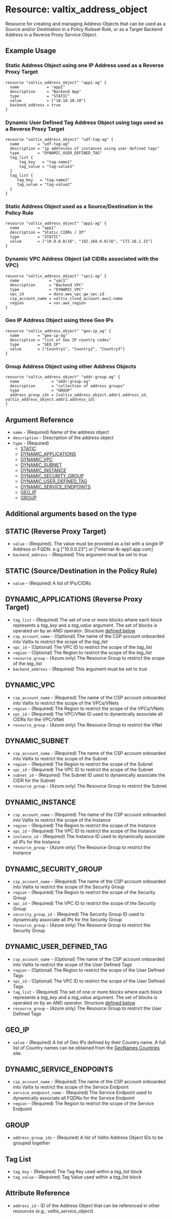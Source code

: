 # Resource: valtix_address_object
Resource for creating and managing Address Objects that can be used as a Source and/or Destination in a Policy Ruleset Rule, or as a Target Backend Address in a Reverse Proxy Service Object.

## Example Usage

### Static Address Object using one IP Address used as a Reverse Proxy Target
```hcl
resource "valtix_address_object" "app1-ag" {
  name            = "app1"
  description     = "Backend App"
  type            = "STATIC"
  value           = ["10.10.10.10"]
  backend_address = true
}
```

### Dynamic User Defined Tag Address Object using tags used as a Reverse Proxy Target
```hcl
resource "valtix_address_object" "udf-tag-ag" {
  name        = "udf-tag-ag"
  description = "ip addresses of instances using user defined tags"
  type        = "DYNAMIC_USER_DEFINED_TAG"
  tag_list {
      tag_key   = "tag-name1"
      tag_value = "tag-value1"
  }
  tag_list {
     tag_key   = "tag-name2"
     tag_value = "tag-value2"
  }
}
```

### Static Address Object used as a Source/Destination in the Policy Rule
```hcl
resource "valtix_address_object" "app1-ag" {
  name        = "app1"
  description = "Static CIDRs / IP"
  type        = "STATIC"
  value       = ["10.0.0.0/16", "192.168.0.0/16", "172.16.1.15"]
}
```

### Dynamic VPC Address Object (all CIDRs associated with the VPC)
```hcl
resource "valtix_address_object" "vpc1-ag" {
  name             = "vpc1"
  description      = "Backend VPC"
  type             = "DYNAMIC_VPC"
  vpc_id           = data.aws_vpc.gw_vpc.id
  csp_account_name = valtix_cloud_account.aws1.name
  region           = var.aws_region
}
```

### Geo IP Address Object using three Geo IPs
```hcl
resource "valtix_address_object" "geo-ip_ag" {
  name        = "geo-ip-ag"
  description = "list of Geo IP country codes"
  type        = "GEO_IP"
  value       = ["Country1", "Country2", "Country3"]
}
```

### Group Address Object using other Address Objects
```hcl
resource "valtix_address_object" "addr-group-ag" {
  name              = "addr-group-ag"
  description       = "collection of address groups"
  type              = "GROUP"
  address_group_ids = [valtix_address_object.addr1.address_id, valtix_address_object.addr2.address_id]
}
```

## Argument Reference
* `name` - (Required) Name of the address object
* `description` - Description of the address object
* `type` - (Required)
    * [STATIC](#static-reverse-proxy-target)
    * [DYNAMIC_APPLICATIONS](#dynamic_application-reverse-proxy-target)
    * [DYNAMIC_VPC](#dynamic_vpc)
    * [DYNAMIC_SUBNET](#dynamic_subnet)
    * [DYNAMIC_INSTANCE](#dynamic_instance)
    * [DYNAMIC_SECURITY_GROUP](#dynamic_security_group)
    * [DYNAMIC_USER_DEFINED_TAG](#dynamic_user_defined_tag)
    * [DYNAMIC_SERVICE_ENDPOINTS](#dynamic_service_endpoints)
    * [GEO_IP](#geo_ip)
    * [GROUP](#group)

## Additional arguments based on the type

## STATIC (Reverse Proxy Target)
* `value` - (Required). The value must be provided as a list with a single IP Address or FQDN. e.g ["10.0.0.23"] or ["internal-lb-app1.app.com]
* `backend_address` - (Required) This argument must be set to *true*

## STATIC (Source/Destination in the Policy Rule)
* `value` - (Required) A list of IPs/CIDRs 

## DYNAMIC_APPLICATIONS (Reverse Proxy Target)
* `tag_list` - (Required) The set of one or more blocks where each block represents a *tag_key* and a *tag_value* argument. The set of blocks is operated on by an AND operator. Structure [defined below](#tag-list)
* `csp_account_name` - (Optional) The name of the CSP account onboarded into Valtix to restrict the scope of the *tag_list*
* `vpc_id` - (Optional) The VPC ID to restrict the scope of the *tag_list*
* `region` - (Optional) The Region to restrict the scope of the *tag_list*
* `resource_group` - (Azure only) The Resource Group to restrict the scope of the *tag_list*
* `backend_address` - (Required) This argument must be set to *true*

## DYNAMIC_VPC
* `csp_account_name` - (Required) The name of the CSP account onboarded into Valtix to restrict the scope of the VPCs/VNets
* `region` - (Required) The Region to restrict the scope of the VPCs/VNets
* `vpc_id` - (Required) The VPC/VNet ID used to dynamically associate all CIDRs for the VPC/VNet
* `resource_group` - (Azure only) The Resource Group to restrict the VNet

## DYNAMIC_SUBNET
* `csp_account_name` - (Required) The name of the CSP account onboarded into Valtix to restrict the scope of the Subnet
* `region` - (Required) The Region to restrict the scope of the Subnet
* `vpc_id` - (Required) The VPC ID to restrict the scope of the Subnet
* `subnet_id` - (Required) The Subnet ID used to dynamically associate the CIDR for the Subnet
* `resource_group` - (Azure only) The Resource Group to restrict the Subnet

## DYNAMIC_INSTANCE
* `csp_account_name` - (Required) The name of the CSP account onboarded into Valtix to restrict the scope of the Instance
* `region` - (Required) The Region to restrict the scope of the Instance
* `vpc_id` - (Required) The VPC ID to restrict the scope of the Instance
* `instance_id` - (Required) The Instance ID used to dynamically associate all IPs for the Instance
* `resource_group` - (Azure only) The Resource Group to restrict the Instance

## DYNAMIC_SECURITY_GROUP
* `csp_account_name` - (Required) The name of the CSP account onboarded into Valtix to restrict the scope of the Security Group
* `region` - (Required) The Region to restrict the scope of the Security Group
* `vpc_id` - (Required) The VPC ID to restrict the scope of the Security Group
* `security_group_id` - (Required) The Security Group ID used to dynamically associate all IPs for the Security Group
* `resource_group` - (Azure only) The Resource Group to restrict the Security Group

## DYNAMIC_USER_DEFINED_TAG
* `csp_account_name` - (Optional) The name of the CSP account onboarded into Valtix to restrict the scope of the User Defined Tags
* `region` - (Optional) The Region to restrict the scope of the User Defined Tags
* `vpc_id` - (Optional) The VPC ID to restrict the scope of the User Defined Tags
* `tag_list` - (Required) The set of one or more blocks where each block represents a *tag_key* and a *tag_value* argument.  The set of blocks is operated on by an AND operator. Structure [defined below](#tag-list)
* `resource_group` - (Azure only) The Resource Group to restrict the User Defined Tags

## GEO_IP
* `value` - (Required) A list of Geo IPs defined by their Country name.  A full list of Country names can be obtained from the [GeoNames Countries](https://www.geonames.org/countries/) site.

## DYNAMIC_SERVICE_ENDPOINTS
* `csp_account_name` - (Required) The name of the CSP account onboarded into Valtix to restrict the scope of the Service Endpoint
* `service_endpoint_name` - (Required) The Service Endpoint used to dynamically associate all FQDNs for the Service Endpoint
* `region` - (Required) The Region to restrict the scope of the Service Endpoint

## GROUP
* `address_group_ids` - (Required) A list of Valtix Address Object IDs to be grouped together

## Tag List
* `tag_key` - (Required) The Tag Key used within a *tag_list* block
* `tag_value` - (Required) Tag Value used within a *tag_list* block

## Attribute Reference
* `address_id` - ID of the Address Object that can be referenced in other resources (e.g., *valtix_service_object*)